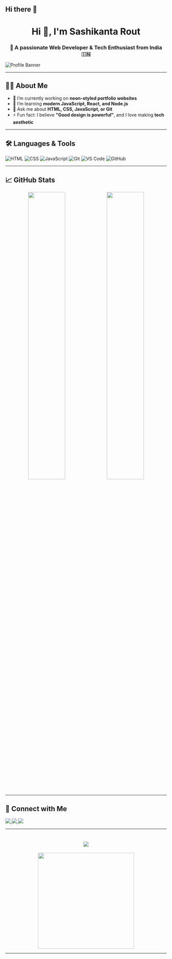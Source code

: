 ## Hi there 👋
<h1 align="center">Hi 👋, I'm Sashikanta Rout</h1>
<h3 align="center">🚀 A passionate Web Developer & Tech Enthusiast from India 🇮🇳</h3>

![Profile Banner](https://capsule-render.vercel.app/api?type=waving&color=0:00f,100:0ff&height=200&section=header&text=Welcome%20to%20My%20World!&fontSize=35&fontAlign=50&descAlign=50)

---

## 👨‍💻 About Me

- 🔭 I’m currently working on **neon-styled portfolio websites**
- 🌱 I’m learning **modern JavaScript, React, and Node.js**
- 💬 Ask me about **HTML, CSS, JavaScript, or Git**
- ⚡ Fun fact: I believe **"Good design is powerful"**, and I love making **tech aesthetic**

---

## 🛠️ Languages & Tools

![HTML](https://img.shields.io/badge/-HTML5-E34F26?logo=html5&logoColor=white&style=flat)
![CSS](https://img.shields.io/badge/-CSS3-1572B6?logo=css3&logoColor=white&style=flat)
![JavaScript](https://img.shields.io/badge/-JavaScript-F7DF1E?logo=javascript&logoColor=black&style=flat)
![Git](https://img.shields.io/badge/-Git-F05032?logo=git&logoColor=white&style=flat)
![VS Code](https://img.shields.io/badge/-VS%20Code-007ACC?logo=visual-studio-code&logoColor=white&style=flat)
![GitHub](https://img.shields.io/badge/-GitHub-181717?logo=github&logoColor=white&style=flat)

---

## 📈 GitHub Stats

<p align="center">
  <img width="48%" src="https://github-readme-stats.vercel.app/api?username=SashikantaRout&show_icons=true&theme=tokyonight" />
  <img width="48%" src="https://github-readme-streak-stats.herokuapp.com/?user=SashikantaRout&theme=tokyonight" />
</p>

---

## 🔗 Connect with Me

<p align="left">
  <a href="https://www.linkedin.com/in/sashikanta-rout" target="_blank">
    <img src="https://img.shields.io/badge/-LinkedIn-0077B5?logo=linkedin&style=flat-square&logoColor=white" />
  </a>
  <a href="mailto:sashikantaofficial@gmail.com" target="_blank">
    <img src="https://img.shields.io/badge/-Email-D14836?logo=gmail&style=flat-square&logoColor=white" />
  </a>
  <a href="https://sashikantarout.netlify.app" target="_blank">
    <img src="https://img.shields.io/badge/-My%20Portfolio-00f?style=flat-square&logo=netlify&logoColor=white" />
  </a>
</p>

---
<h1 align="center">
  <img src="https://readme-typing-svg.herokuapp.com?font=Orbitron&color=00F7FF&size=35&center=true&vCenter=true&lines=Hey+%F0%9F%91%8B%2C+I'm+Sashikanta+Rout!;Web+Developer+%26+Tech+Lover;Building+Cool+Neon+UIs;Welcome+to+my+Digital+World!">
</h1>

<p align="center">
  <img src="https://media.giphy.com/media/LmNwrBhejkK9EFP504/giphy.gif" width="300">
</p>

---

